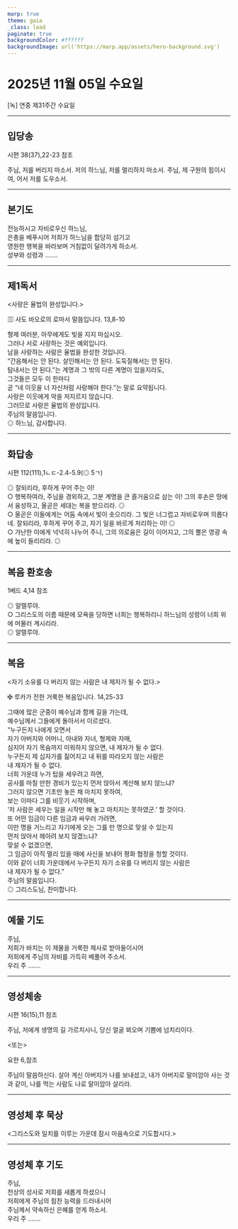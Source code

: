 ```yaml
---
marp: true
theme: gaia
_class: lead
paginate: true
backgroundColor: #ffffff
backgroundImage: url('https://marp.app/assets/hero-background.svg')
---
```


# 2025년 11월 05일 수요일

[녹] 연중 제31주간 수요일  




---

## 입당송

시편 38(37),22-23 참조

주님, 저를 버리지 마소서. 저의 하느님, 저를 멀리하지 마소서. 주님, 제 구원의 힘이시여, 어서 저를 도우소서.  
  


---

## 본기도

전능하시고 자비로우신 하느님,  
은총을 베푸시어 저희가 하느님을 합당히 섬기고  
영원한 행복을 바라보며 거침없이 달려가게 하소서.  
성부와 성령과 …….  
  


---

## 제1독서

<사랑은 율법의 완성입니다.>

▥ 사도 바오로의 로마서 말씀입니다. 13,8-10

형제 여러분, 아무에게도 빚을 지지 마십시오.  
그러나 서로 사랑하는 것은 예외입니다.  
남을 사랑하는 사람은 율법을 완성한 것입니다.  
“간음해서는 안 된다. 살인해서는 안 된다. 도둑질해서는 안 된다.  
탐내서는 안 된다.”는 계명과 그 밖의 다른 계명이 있을지라도,  
그것들은 모두 이 한마디  
곧 “네 이웃을 너 자신처럼 사랑해야 한다.”는 말로 요약됩니다.  
사랑은 이웃에게 악을 저지르지 않습니다.  
그러므로 사랑은 율법의 완성입니다.  
주님의 말씀입니다.  
◎ 하느님, 감사합니다.  
  


---

## 화답송

시편 112(111),1ㄴㄷ-2.4-5.9(◎ 5ㄱ)

◎ 잘되리라, 후하게 꾸어 주는 이!  
○ 행복하여라, 주님을 경외하고, 그분 계명을 큰 즐거움으로 삼는 이! 그의 후손은 땅에서 융성하고, 올곧은 세대는 복을 받으리라. ◎  
○ 올곧은 이들에게는 어둠 속에서 빛이 솟으리라. 그 빛은 너그럽고 자비로우며 의롭다네. 잘되리라, 후하게 꾸어 주고, 자기 일을 바르게 처리하는 이! ◎  
○ 가난한 이에게 넉넉히 나누어 주니, 그의 의로움은 길이 이어지고, 그의 뿔은 영광 속에 높이 들리리라. ◎  
  


---

## 복음 환호송

1베드 4,14 참조

◎ 알렐루야.  
○ 그리스도의 이름 때문에 모욕을 당하면 너희는 행복하리니 하느님의 성령이 너희 위에 머물러 계시리라.  
◎ 알렐루야.  
  


---

## 복음

<자기 소유를 다 버리지 않는 사람은 내 제자가 될 수 없다.>

✠ 루카가 전한 거룩한 복음입니다. 14,25-33

그때에 많은 군중이 예수님과 함께 길을 가는데,  
예수님께서 그들에게 돌아서서 이르셨다.  
“누구든지 나에게 오면서  
자기 아버지와 어머니, 아내와 자녀, 형제와 자매,  
심지어 자기 목숨까지 미워하지 않으면, 내 제자가 될 수 없다.  
누구든지 제 십자가를 짊어지고 내 뒤를 따라오지 않는 사람은  
내 제자가 될 수 없다.  
너희 가운데 누가 탑을 세우려고 하면,  
공사를 마칠 만한 경비가 있는지 먼저 앉아서 계산해 보지 않느냐?  
그러지 않으면 기초만 놓은 채 마치지 못하여,  
보는 이마다 그를 비웃기 시작하며,  
‘저 사람은 세우는 일을 시작만 해 놓고 마치지는 못하였군.’ 할 것이다.  
또 어떤 임금이 다른 임금과 싸우러 가려면,  
이만 명을 거느리고 자기에게 오는 그를 만 명으로 맞설 수 있는지  
먼저 앉아서 헤아려 보지 않겠느냐?  
맞설 수 없겠으면,  
그 임금이 아직 멀리 있을 때에 사신을 보내어 평화 협정을 청할 것이다.  
이와 같이 너희 가운데에서 누구든지 자기 소유를 다 버리지 않는 사람은  
내 제자가 될 수 없다.”  
주님의 말씀입니다.  
◎ 그리스도님, 찬미합니다.  
  


---

## 예물 기도

주님,  
저희가 바치는 이 제물을 거룩한 제사로 받아들이시어  
저희에게 주님의 자비를 가득히 베풀어 주소서.  
우리 주 …….  
  


---

## 영성체송

시편 16(15),11 참조

주님, 저에게 생명의 길 가르치시니, 당신 얼굴 뵈오며 기쁨에 넘치리이다.  
  
<또는>  
  
요한 6,참조  
  
주님이 말씀하신다. 살아 계신 아버지가 나를 보내셨고, 내가 아버지로 말미암아 사는 것과 같이, 나를 먹는 사람도 나로 말미암아 살리라.  


---

## 영성체 후 묵상

<그리스도와 일치를 이루는 가운데 잠시 마음속으로 기도합시다.>  


---

## 영성체 후 기도

주님,  
천상의 성사로 저희를 새롭게 하셨으니  
저희에게 주님의 힘찬 능력을 드러내시어  
주님께서 약속하신 은혜를 얻게 하소서.  
우리 주 …….